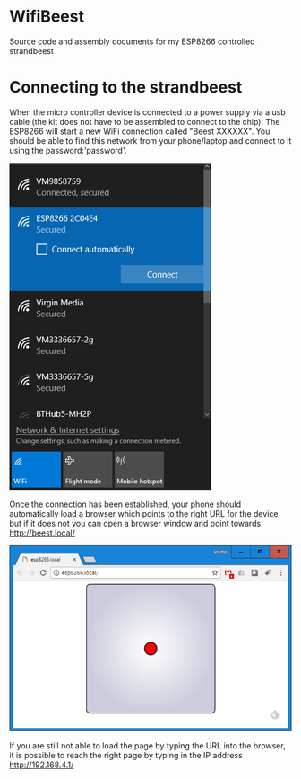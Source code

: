# WifiBeest
Source code and assembly documents for my ESP8266 controlled strandbeest

# Connecting to the strandbeest
When the micro controller device is connected to a power supply via a usb cable (the kit does not have to be assembled to connect to the chip),
The ESP8266 will start a new WiFi connection called "Beest XXXXXX". You should be able to find this network from your phone/laptop and connect to it using the password:'password'.

![alt text](https://github.com/msraynsford/WifiBeest/blob/master/WifiNetworks.png "Wifi List")

Once the connection has been established, your phone should automatically load a browser which points to the right URL for the device but if it does not you can open a browser window and point towards http://beest.local/

![alt text](https://github.com/msraynsford/WifiBeest/blob/master/WifiBeestBrowser.png "Browser Image")

If you are still not able to load the page by typing the URL into the browser, it is possible to reach the right page by typing in the IP address http://192.168.4.1/
